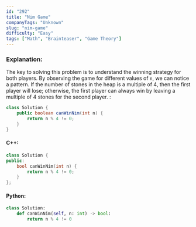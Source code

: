 ```yaml
---
id: "292"
title: "Nim Game"
companyTags: "Unknown"
slug: "nim-game"
difficulty: "Easy"
tags: ["Math", "Brainteaser", "Game Theory"]
---
```


### Explanation:
The key to solving this problem is to understand the winning strategy for both players. By observing the game for different values of `n`, we can notice a pattern. If the number of stones in the heap is a multiple of 4, then the first player will lose; otherwise, the first player can always win by leaving a multiple of 4 stones for the second player.
:
```java
class Solution {
    public boolean canWinNim(int n) {
        return n % 4 != 0;
    }
}
```

#### C++:
```cpp
class Solution {
public:
    bool canWinNim(int n) {
        return n % 4 != 0;
    }
};
```

#### Python:
```python
class Solution:
    def canWinNim(self, n: int) -> bool:
        return n % 4 != 0
```